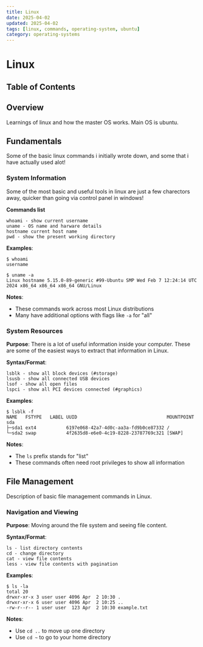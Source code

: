 ```yaml
---
title: Linux
date: 2025-04-02
updated: 2025-04-02
tags: [linux, commands, operating-system, ubuntu]
category: operating-systems
---
```


# Linux

## Table of Contents
<!-- This section will be automatically generated -->

## Overview
Learnings of linux and how the master OS works.
Main OS is ubuntu.

## Fundamentals
Some of the basic linux commands i initially wrote down, and some that i have actually used alot!

### System Information
Some of the most basic and useful tools in linux are just a few charectors away, quicker than going via control panel in windows!

**Commands list**
```
whoami - show current username
uname - OS name and harware details
hostname current host name
pwd - show the present working directory
```

**Examples**:
```
$ whoami
username

$ uname -a
Linux hostname 5.15.0-89-generic #99-Ubuntu SMP Wed Feb 7 12:24:14 UTC 2024 x86_64 x86_64 x86_64 GNU/Linux
```

**Notes**:
- These commands work across most Linux distributions
- Many have additional options with flags like `-a` for "all"

### System Resources
**Purpose**: There is a lot of useful information inside your computer. These are some of the easiest ways to extract that information in Linux.

**Syntax/Format**: 
```
lsblk - show all block devices (#storage)
lsusb - show all connected USB devices
lsof - show all open files
lspci - show all PCI devices connected (#graphics)
```

**Examples**:
```
$ lsblk -f
NAME   FSTYPE   LABEL UUID                                 MOUNTPOINT
sda                                                        
├─sda1 ext4           6197e068-42a7-4d0c-aa3a-fd9b0ce87332 /
└─sda2 swap           4f2635d8-e6e0-4c19-8228-23787769c321 [SWAP]
```

**Notes**:
- The `ls` prefix stands for "list"
- These commands often need root privileges to show all information

## File Management
Description of basic file management commands in Linux.

### Navigation and Viewing
**Purpose**: Moving around the file system and seeing file content.

**Syntax/Format**: 
```
ls - list directory contents
cd - change directory
cat - view file contents
less - view file contents with pagination
```

**Examples**:
```
$ ls -la
total 20
drwxr-xr-x 3 user user 4096 Apr  2 10:30 .
drwxr-xr-x 6 user user 4096 Apr  2 10:25 ..
-rw-r--r-- 1 user user  123 Apr  2 10:30 example.txt
```

**Notes**:
- Use `cd ..` to move up one directory
- Use `cd ~` to go to your home directory
